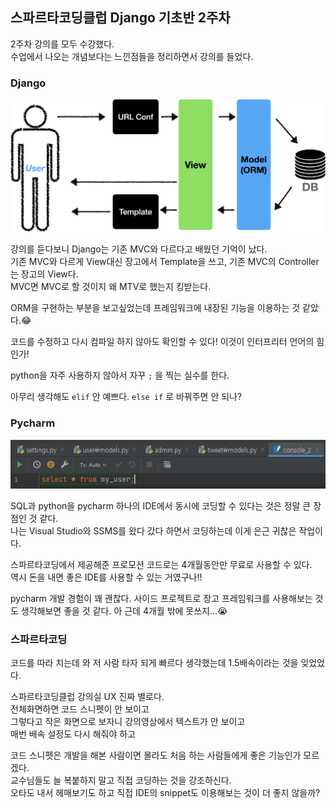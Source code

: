 ## 스파르타코딩클럽 Django 기초반 2주차

2주차 강의를 모두 수강했다.  
수업에서 나오는 개념보다는 느낀점들을 정리하면서 강의를 들었다.

### Django
![](./images/MVC.png)

강의를 듣다보니 Django는 기존 MVC와 다르다고 배웠던 기억이 났다.  
기존 MVC와 다르게 View대신 장고에서 Template을 쓰고, 기존 MVC의 Controller는 장고의 View다.  
MVC면 MVC로 할 것이지 왜 MTV로 했는지 킹받는다.  

ORM을 구현하는 부분을 보고싶었는데 프레임워크에 내장된 기능을 이용하는 것 같았다.😂    

코드를 수정하고 다시 컴파일 하지 않아도 확인할 수 있다! 이것이 인터프리터 언어의 힘인가!  

python을 자주 사용하지 않아서 자꾸 `;` 을 찍는 실수를 한다.  

아무리 생각해도 `elif` 안 예쁘다. `else if` 로 바꿔주면 안 되나?  

### Pycharm

![](./images/2in1.png)

SQL과 python을 pycharm 하나의 IDE에서 동시에 코딩할 수 있다는 것은 정말 큰 장점인 것 같다.  
나는 Visual Studio와 SSMS를 왔다 갔다 하면서 코딩하는데 이게 은근 귀찮은 작업이다.  

스파르타코딩에서 제공해준 프로모션 코드로는 4개월동안만 무료로 사용할 수 있다.  
역시 돈을 내면 좋은 IDE를 사용할 수 있는 거였구나!!  

pycharm 개발 경험이 꽤 괜찮다. 사이드 프로젝트로 장고 프레임워크를 사용해보는 것도 생각해보면 좋을 것 같다. 아 근데 4개월 밖에 못쓰지...😭  

### 스파르타코딩

코드를 따라 치는데 와 저 사람 타자 되게 빠르다 생각했는데 1.5배속이라는 것을 잊었었다.  

스파르타코딩클럽 강의실 UX 진짜 별로다.  
전체화면하면 코드 스니펫이 안 보이고  
그렇다고 작은 화면으로 보자니 강의영상에서 텍스트가 안 보이고  
매번 배속 설정도 다시 해줘야 하고  

코드 스니펫은 개발을 해본 사람이면 몰라도 처음 하는 사람들에게 좋은 기능인가 모르겠다.  
교수님들도 늘 복붙하지 말고 직접 코딩하는 것을 강조하신다.  
오타도 내서 헤매보기도 하고 직접 IDE의 snippet도 이용해보는 것이 더 좋지 않을까?